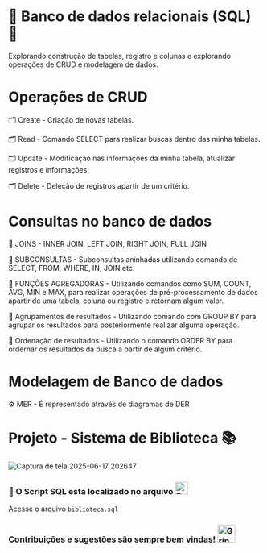 # 🦑 Banco de dados relacionais (SQL) 🦑

Explorando construção de tabelas, registro e colunas e explorando operações de CRUD e modelagem de dados.

# Operações de CRUD
🗂️ Create - Criação de novas tabelas.

🗂️ Read - Comando SELECT para realizar buscas dentro das minha tabelas.

🗂️ Update - Modificação nas informações da minha tabela, atualizar registros e informações. 

🗂️ Delete - Deleção de registros apartir de um critério.

# Consultas no banco de dados

🔎 JOINS - INNER JOIN, LEFT JOIN, RIGHT JOIN, FULL JOIN

🔎 SUBCONSULTAS - Subconsultas aninhadas utilizando comando de SELECT, FROM, WHERE, IN, JOIN etc.

🔎 FUNÇÕES AGREGADORAS - Utilizando comandos como SUM, COUNT, AVG, MIN e MAX, para realizar operações de pré-processamento de dados apartir de uma tabela, coluna ou registro e retornam algum valor. 

🔎 Agrupamentos de resultados - Utilizando comando com GROUP BY para agrupar os resultados para posteriormente realizar alguma operação.

🔎 Ordenação de resultados - Utilizando o comando ORDER BY para ordernar os resultados da busca a partir de algum critério.
# Modelagem de Banco de dados
⚙️ MER - É representado através de diagramas de DER

# Projeto - Sistema de Biblioteca 📚


![Captura de tela 2025-06-17 202647](https://github.com/user-attachments/assets/0f3293d1-24ca-43ca-aa8c-d93e12fe7b19)


### 📂 O Script SQL esta localizado no arquivo <img src="https://raw.githubusercontent.com/Tarikul-Islam-Anik/Animated-Fluent-Emojis/master/Emojis/Hand%20gestures/Backhand%20Index%20Pointing%20Down%20Medium%20Skin%20Tone.png" alt="Backhand Index Pointing Down Medium Skin Tone" width="25" height="25" /> 
Acesse o arquivo ````biblioteca.sql````
### Contribuições e sugestões são sempre bem vindas! <img src="https://raw.githubusercontent.com/Tarikul-Islam-Anik/Animated-Fluent-Emojis/master/Emojis/Smilies/Grinning%20Cat.png" alt="Grinning Cat" width="35" height="35" /> 
